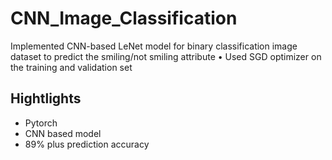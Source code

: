 # CNN_Image_Classification
Implemented CNN-based LeNet model for binary classification image dataset to predict the smiling/not smiling attribute
• Used SGD optimizer on the training and validation set
## Hightlights
* Pytorch
* CNN based model
* 89% plus prediction accuracy 
